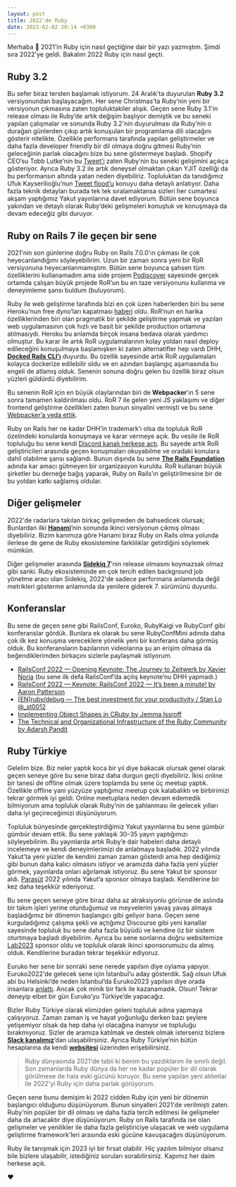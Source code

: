 ```yaml
---
layout: post
title: 2022'de Ruby
date: 2023-02-02 20:14 +0300
---
```


Merhaba 🙋 2021'in Ruby için nasıl geçtiğine dair bir yazı yazmıştım. Şimdi sıra 2022'ye geldi. Bakalım 2022 Ruby için nasıl geçti.

## Ruby 3.2

Bu sefer biraz tersten başlamak istiyorum. 24 Aralık’ta duyurulan **Ruby 3.2** versiyonundan başlayacağım. Her sene Christmas’ta Ruby’nin yeni bir versiyonun çıkmasına zaten topluluktakiler alışık. Geçen sene Ruby 3.1'in release olması ile Ruby’de artık değişim başlıyor demiştik ve bu seneki yapılan çalışmalar ve sonunda Ruby 3.2'nin duyurulması da Ruby’nin o durağan günlerden çıkıp artık konuşulan bir programlama dili olacağını gösterir nitelikte. Özellikle performans tarafında yapılan geliştirmeler ve daha fazla developer friendly bir dil olmaya doğru gitmesi Ruby’nin geleceğinin parlak olacağını bize bu sene göstermeye başladı. Shopify CEO’su Tobb Lutke’nin bu [Tweet'i](https://twitter.com/tobi/status/1605656985185226753) zaten Ruby’nin bu seneki gelişimini açıkça gösteriyor. Ayrıca Ruby 3.2 ile artık deneysel olmaktan çıkan YJIT özelliği da bu performansın altında yatan neden diyebiliriz. Topluluktan da tanıdığımız Ufuk Kayserilioğlu’nun [Tweet flood’u](https://twitter.com/paracycle/status/1605706228734238722) konuyu daha detaylı anlatıyor. Daha fazla teknik detayları burada tek tek sıralamaktansa sizleri her cumartesi akşam yaptığımız Yakut yayınlarına davet ediyorum. Bütün sene boyunca yakından ve detaylı olarak Ruby’deki gelişmeleri konuştuk ve konuşmaya da devam edeceğiz gibi duruyor.

## Ruby on Rails 7 ile geçen bir sene

2021'nin son günlerine doğru Ruby on Rails 7.0.0'ın çıkması ile çok heyecanlandığımı söyleyebilirim. Uzun bir zaman sonra yeni bir RoR versiyonuna heyecanlanmamıştım. Bütün sene boyunca şahsen tüm özelliklerini kullanamadım ama side projem [Podiscover](https://www.podiscover.me) sayesinde gerçek ortamda çalışan büyük projede RoR’un bu en taze versiyonunu kullanma ve deneyimleme şansı buldum (buluyorum).

Ruby ile web geliştirme tarafında bizi en çok üzen haberlerden biri bu sene Heroku’nun free dyno’ları kapatması [haberi](https://help.heroku.com/RSBRUH58/removal-of-heroku-free-product-plans-faq) oldu. RoR’nun en harika özelliklerinden biri olan pragmatik bir şekilde geliştirme yapmak ve yazılan web uygulamasının çok hızlı ve basit bir şekilde production ortamına atılmasıydı. Heroku bu anlamda birçok insana bedava olarak yardımcı olmuştur. Bu karar ile artık RoR uygulamalarının kolay yoldan nasıl deploy edileceğini konuşulmaya başlamışken ki zaten alternatifler hep vardı DHH, **[Docked Rails CLI’ı](https://github.com/rails/docked)** duyurdu. Bu özellik sayesinde artık RoR uygulamaları kolayca dockerize edilebilir oldu ve en azından başlangıç aşamasında bu engeli de atlamış olduk. Senenin sonuna doğru gelen bu özellik biraz olsun yüzleri güldürdü diyebilirim.

Bu senenin RoR için en büyük olaylarından biri de **Webpacker**’ın 5 sene sonra tamamen kaldırılması oldu. RoR 7 ile gelen yeni JS yaklaşımı ve diğer frontend geliştirme özellikleri zaten bunun sinyalini vermişti ve bu sene [Webpacker’a veda ettik](https://github.com/rails/webpacker#webpacker-has-been-retired-).

Ruby on Rails her ne kadar DHH’in trademark’ı olsa da topluluk RoR özelindeki konularda konuşmaya ve karar vermeye açık. Bu vesile ile RoR topluluğu bu sene kendi [Discord kanalı herkese açtı](https://rubyonrails.org/2022/6/13/rails-discord-server-is-now-open-to-the-public). Bu sayede artık RoR geliştiricileri arasında geçen konuşmaları okuyabilme ve oradaki konulara dahil olabilme şansı sağlandı. Bunun dışında bu sene **[The Rails Foundation](https://rubyonrails.org/foundation)** adında kar amacı gütmeyen bir organizasyon kuruldu. RoR kullanan büyük şirketler bu derneğe bağış yaparak, Ruby on Rails’ın geliştirilmesine bir de bu yoldan katkı sağlamış oldular.

## Diğer gelişmeler

2022'de radarlara takılan birkaç gelişmeden de bahsedicek olursak; Bunlardan ilki **[Hanami](https://hanamirb.org/blog/2022/11/22/announcing-hanami-200/)**’nin sonunda ikinci versiyonun çıkmış olması diyebiliriz. Bizim kanımıza göre Hanami biraz Ruby on Rails olma yolunda ilerlese de gene de Ruby ekosistemine farklılıklar getirdiğini söylemek mümkün.

Diğer gelişmeler arasında **[Sidekiq 7](https://www.mikeperham.com/2022/10/27/introducing-sidekiq-7.0/)**'nin release olmasını koymazsak olmaz gibi sanki. Ruby ekosisteminde en çok tercih edilen background job yönetme aracı olan Sidekiq, 2022'de sadece performans anlamında değil metrikleri gösterme anlamında da yenilere giderek 7. sürümünü duyurdu.

## Konferanslar

Bu sene de geçen sene gibi RailsConf, Euroko, RubyKaigi ve RubyConf gibi konferanslar gördük. Bunlara ek olarak bu sene RubyConfMini adında daha çok ilk kez konuşma vereceklere yönelik yeni bir konferans daha görmüş olduk. Bu konferansların bazılarının videolarına şu an erişim olmasa da beğendiklerimden birkaçını sizlerle paylaşmak istiyorum.

- [RailsConf 2022 — Opening Keynote: The Journey to Zeitwerk by Xavier Noria](https://www.youtube.com/watch?v=DzyGdOd_6-Y&list=PLbHJudTY1K0f1WgIbKCc0_M-XMraWwCmk&index=2&ab_channel=RubyCentral) (bu sene ilk defa RailsConf’da açılış keynote’nu DHH yapmadı.)
- [RailsConf 2022 — Keynote: RailsConf 2022 — It’s been a minute! by Aaron Patterson](https://www.youtube.com/watch?v=5QgQicKHmeU&ab_channel=RubyCentral)
- [[EN]ruby/debug — The best investment for your productivity / Stan Lo @_st0012](https://www.youtube.com/watch?v=gseo4vdmSjE&list=PLbFmgWm555yYwwmwMvpC-RaqnmUTKB2EO&index=10&t=1269s&ab_channel=RubyKaigi)
- [Implementing Object Shapes in CRuby by Jemma Issroff](https://www.youtube.com/watch?v=gseo4vdmSjE&list=PLbFmgWm555yYwwmwMvpC-RaqnmUTKB2EO&index=10&t=1269s&ab_channel=RubyKaigi)
- [The Technical and Organizational Infrastructure of the Ruby Community by Adarsh Pandit](https://www.youtube.com/watch?v=gseo4vdmSjE&list=PLbFmgWm555yYwwmwMvpC-RaqnmUTKB2EO&index=10&t=1269s&ab_channel=RubyKaigi)

## Ruby Türkiye

Gelelim bize. Biz neler yaptık koca bir yıl diye bakacak olursak genel olarak geçen seneye göre bu sene biraz daha durgun geçti diyebiliriz. İkisi online bir tanesi de offline olmak üzere toplamda bu sene üç meetup yaptık. Özellikle offline yani yüzyüze yaptığımız meetup çok kalabalıktı ve birbirimizi tekrar görmek iyi geldi. Online meetuplara neden devam edemedik bilmiyorum ama topluluk olarak Ruby’nin de şahlanması ile gelecek yılları daha iyi geçireceğimizi düşünüyorum.

Topluluk bünyesinde gerçekleştirdiğimiz Yakut yayınlarına bu sene gümbür gümbür devam ettik. Bu sene yaklaşık 30–35 yayın yaptığımızı söyleyebilirim. Bu yayınlarda artık Ruby’e dair habeleri daha detaylı incelemeye ve kendi deneyimlerimizi de anlatmaya başladık. 2022 yılında Yakut’ta yeni yüzler de kendini zaman zaman gösterdi ama hep dediğimiz gibi bunun daha kalıcı olmasını istiyor ve aramızda daha fazla yeni yüzler görmek, yayınlarda onları ağırlamak istiyoruz. Bu sene Yakut bir sponsor aldı. [Paraşüt](https://parasut.com/) 2022 yılında Yakut’a sponsor olmaya başladı. Kendilerine bir kez daha teşekkür ederiyoruz.

Bu sene geçen seneye göre biraz daha az atraksiyonlu görünse de aslında bir takım işleri yerine oturduğumuz ve meyvelerini yavaş yavaş almaya başladığımız bir dönemin başlangıcı gibi geliyor bana. Geçen sene kurguladığımız çalışma şekli ve açtığımız Discourse gibi yeni kanallar sayesinde topluluk bu sene daha fazla büyüdü ve kendine öz bir sistem oturtmaya başladı diyebilirim. Ayrıca bu sene sonlarına doğru websitemize [Lab2023](https://lab2023.com/) sponsor oldu ve topluluk olarak ikinci sponsorumuzu da almış olduk. Kendilerine buradan tekrar teşekkür ediyoruz.

Euruko her sene bir sonraki sene nerede yapılsın diye oylama yapıyor. Euruko2022'de gelecek sene için İstanbul’u aday gösterdik. Sağ olsun Ufuk abi bu Helsinki’de neden İstanbul’da Euruko2023 yapılsın diye orada insanlara [anlattı](https://youtu.be/JvVAtssjOu0?t=1898). Ancak çok minik bir fark ile kazanamadık. Olsun! Tekrar deneyip elbet bir gün Euruko’yu Türkiye’de yapacağız.

Bizler Ruby Türkiye olarak elimizden geleni topluluk adına yapmaya çalışıyoruz. Zaman zaman iş ve hayat yoğunluğu derken bazı şeylere yetişemiyor olsak da hep daha iyi olacağına inanıyor ve topluluğu bırakmıyoruz. Sizler de aramıza katılmak ve destek olmak isterseniz bizlere **[Slack kanalımız](https://rubytr.slack.com)**’dan ulaşabilirsiniz. Ayrıca Ruby Türkiye’nin bütün hesaplarına da kendi **[websitesi](https://www.rubyturkiye.org/)** üzerinden erişebilirsiniz.

> Ruby dünyasında 2021'de tabii ki benim bu yazdıklarım ile sınırlı değil. Son zamanlarda Ruby dünya da her ne kadar popüler bir dil olarak görülmese de hala eski gücünü koruyor. Bu sene yapılan yeni atılımlar ile 2022'yi Ruby için daha parlak görüyorum.

Geçen sene bunu demişim ki 2022 cidden Ruby için yeni bir dönemin başlangıcı olduğunu düşünüyorum. Bunun sinyalleri 2021'de verilmişti zaten. Ruby’nin popüler bir dil olması ve daha fazla tercih edilmesi ile gelişmeler daha da artacaktır diye düşünüyorum. Ruby on Rails tarafında ise olan gelişmeler ve yenilikler ile daha fazla geliştiriciye ulaşacak ve web uygulama geliştirme framework’leri arasında eski gücüne kavuşacağını düşünüyorum.

Ruby ile tanışmak için 2023 iyi bir fırsat olabilir. Hiç yazılım bilmiyor olsanız bile bizlere ulaşabilir, istediğiniz soruları sorabilirsiniz. Kapımız her daim herkese açık.

❤️